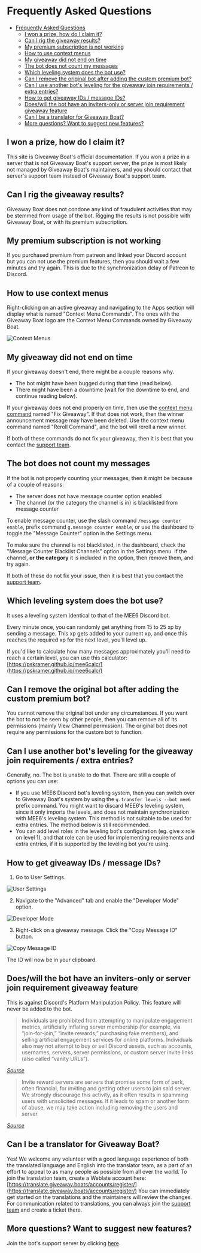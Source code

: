 # Frequently Asked Questions

- [Frequently Asked Questions](#frequently-asked-questions)
  - [I won a prize, how do I claim it?](#i-won-a-prize-how-do-i-claim-it)
  - [Can I rig the giveaway results?](#can-i-rig-the-giveaway-results)
  - [My premium subscription is not working](#my-premium-subscription-is-not-working)
  - [How to use context menus](#how-to-use-context-menus)
  - [My giveaway did not end on time](#my-giveaway-did-not-end-on-time)
  - [The bot does not count my messages](#the-bot-does-not-count-my-messages)
  - [Which leveling system does the bot use?](#which-leveling-system-does-the-bot-use)
  - [Can I remove the original bot after adding the custom premium bot?](#can-i-remove-the-original-bot-after-adding-the-custom-premium-bot)
  - [Can I use another bot's leveling for the giveaway join requirements / extra entries?](#can-i-use-another-bots-leveling-for-the-giveaway-join-requirements--extra-entries)
  - [How to get giveaway IDs / message IDs?](#how-to-get-giveaway-ids--message-ids)
  - [Does/will the bot have an inviters-only or server join requirement giveaway feature](#doeswill-the-bot-have-an-inviters-only-or-server-join-requirement-giveaway-feature)
  - [Can I be a translator for Giveaway Boat?](#can-i-be-a-translator-for-giveaway-boat)
  - [More questions? Want to suggest new features?](#more-questions-want-to-suggest-new-features)

## I won a prize, how do I claim it?

This site is Giveaway Boat's official documentation. If you won a prize in a server that is not Giveaway Boat's support server, the prize is most likely not managed by Giveaway Boat's maintainers, and you should contact that server's support team instead of Giveaway Boat's support team.

## Can I rig the giveaway results?

Giveaway Boat does not condone any kind of fraudulent activities that may be stemmed from usage of the bot. Rigging the results is not possible with Giveaway Boat, or with its premium subscription.

## My premium subscription is not working

If you purchased premium from patreon and linked your Discord account but you can not use the premium features, then you should wait a few minutes and try again. This is due to the synchronization delay of Patreon to Discord.

## How to use context menus

Right-clicking on an active giveaway and navigating to the Apps section will display what is named "Context Menu Commands". The ones with the Giveaway Boat logo are the Context Menu Commands owned by Giveaway Boat.

![Context Menus](/assets/faq/context/context.png)

## My giveaway did not end on time

If your giveaway doesn't end, there might be a couple reasons why.

- The bot might have been bugged during that time (read below).
- There might have been a downtime (wait for the downtime to end, and continue reading below).

If your giveaway does not end properly on time, then use the [context menu command](#how-to-use-context-menus) named "Fix Giveaway". If that does not work, then the winner announcement message may have been deleted. Use the context menu command named "Reroll Command", and the bot will reroll a new winner.

If both of these commands do not fix your giveaway, then it is best that you contact the [support team](https://giveaway.boats/support).

## The bot does not count my messages

If the bot is not properly counting your messages, then it might be because of a couple of reasons:

- The server does not have message counter option enabled
- The channel (or the category the channel is in) is blacklisted from message counter

To enable message counter, use the slash command `/message counter enable`, prefix command `g.message counter enable`, or use the dashboard to toggle the "Message Counter" option in the Settings menu.

To make sure the channel is not blacklisted, in the dashboard, check the "Message Counter Blacklist Channels" option in the Settings menu. If the channel, **or the category** it is included in the option, then remove them, and try again.

If both of these do not fix your issue, then it is best that you contact the [support team](https://giveaway.boats/support).

## Which leveling system does the bot use?

It uses a leveling system identical to that of the MEE6 Discord bot.

Every minute once, you can randomly get anything from 15 to 25 xp by sending a message. This xp gets added to your current xp, and once this reaches the required xp for the next level, you'll level up.

If you'd like to calculate how many messages approximately you'll need to reach a certain level, you can use this calculator: [https://pskramer.github.io/mee6calc/](https://pskramer.github.io/mee6calc/)

## Can I remove the original bot after adding the custom premium bot?

You cannot remove the original bot under any circumstances. If you want the bot to not be seen by other people, then you can remove all of its permissions (mainly View Channel permission). The original bot does not require any permissions for the custom bot to function.

## Can I use another bot's leveling for the giveaway join requirements / extra entries?

Generally, no. The bot is unable to do that.
There are still a couple of options you can use:

- If you use MEE6 Discord bot's leveling system, then you can switch over to Giveaway Boat's system by using the `g.transfer levels --bot mee6` prefix command. You might want to discard MEE6's leveling system, since it only imports the levels, and does not maintain synchronization with MEE6's leveling system. This method is not suitable to be used for extra entries. The method below is still recommended.
- You can add level roles in the leveling bot's configuration (eg. give x role on level 1), and that role can be used for implementing requirements and extra entries, if it is supported by the leveling bot you're using.

## How to get giveaway IDs / message IDs?

1. Go to User Settings.

![User Settings](/assets/faq/message-id/user-settings-button.png)

2. Navigate to the "Advanced" tab and enable the "Developer Mode" option.

![Developer Mode](/assets/faq/message-id/developer-mode.png)

3. Right-click on a giveaway message. Click the "Copy Message ID" button.

![Copy Message ID](/assets/faq/message-id/copy-msg-id.png)

The ID will now be in your clipboard.

## Does/will the bot have an inviters-only or server join requirement giveaway feature

This is against Discord's Platform Manipulation Policy. This feature will never be added to the bot.

> Individuals are prohibited from attempting to manipulate engagement metrics, artificially inflating server membership (for example, via “join-for-join,” “invite rewards,” purchasing fake members), and selling artificial engagement services for online platforms. Individuals also may not attempt to buy or sell Discord assets, such as accounts, usernames, servers, server permissions, or custom server invite links (also called “vanity URLs”).

_[Source](https://discord.com/safety/platform-manipulation-policy-explainer)_

> Invite reward servers are servers that promise some form of perk, often financial, for inviting and getting other users to join said server. We strongly discourage this activity, as it often results in spamming users with unsolicited messages. If it leads to spam or another form of abuse, we may take action including removing the users and server.

_[Source](https://discord.com/safety/360044104071-Tips-against-spam-and-hacking)_

## Can I be a translator for Giveaway Boat?

Yes! We welcome any volunteer with a good language experience of both the translated language and English into the translator team, as a part of an effort to appeal to as many people as possible from all over the world.
To join the translation team, create a Weblate account here: [https://translate.giveaway.boats/accounts/register/](https://translate.giveaway.boats/accounts/register/)
You can immediately get started on the translations and the maintainers will review the changes. For communication related to translations, you can always join the [support team](https://giveaway.boats/support) and create a ticket there.

## More questions? Want to suggest new features?

Join the bot's support server by clicking [here](https://support.giveaway.boats).
